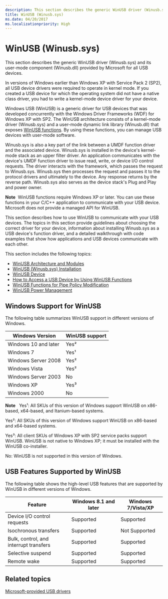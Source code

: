 ```yaml
---
description: This section describes the generic WinUSB driver (Winusb.sys) and its user-mode component (Winusb.dll) provided by Microsoft for all USB devices.
title: WinUSB (Winusb.sys)
ms.date: 04/20/2017
ms.localizationpriority: High
---
```


# WinUSB (Winusb.sys)


This section describes the generic WinUSB driver (Winusb.sys) and its user-mode component (Winusb.dll) provided by Microsoft for all USB devices.

In versions of Windows earlier than Windows XP with Service Pack 2 (SP2), all USB device drivers were required to operate in kernel mode. If you created a USB device for which the operating system did not have a native class driver, you had to write a kernel-mode device driver for your device.

Windows USB (WinUSB) is a generic driver for USB devices that was developed concurrently with the Windows Driver Frameworks (WDF) for Windows XP with SP2. The WinUSB architecture consists of a kernel-mode driver (Winusb.sys) and a user-mode dynamic link library (Winusb.dll) that exposes [WinUSB functions](/previous-versions/windows/hardware/drivers/ff540046(v=vs.85)#winusb). By using these functions, you can manage USB devices with user-mode software.

Winusb.sys is also a key part of the link between a UMDF function driver and the associated device. Winusb.sys is installed in the device's kernel-mode stack as an upper filter driver. An application communicates with the device's UMDF function driver to issue read, write, or device I/O control requests. The driver interacts with the framework, which passes the request to Winusb.sys. Winusb.sys then processes the request and passes it to the protocol drivers and ultimately to the device. Any response returns by the reverse path. Winusb.sys also serves as the device stack's Plug and Play and power owner.

**Note**  WinUSB functions require Windows XP or later. You can use these functions in your C/C++ application to communicate with your USB device. Microsoft does not provide a managed API for WinUSB.

This section describes how to use WinUSB to communicate with your USB devices. The topics in this section provide guidelines about choosing the correct driver for your device, information about installing Winusb.sys as a USB device's function driver, and a detailed walkthrough with code examples that show how applications and USB devices communicate with each other.

This section includes the following topics:

-   [WinUSB Architecture and Modules](winusb-architecture.md)
-   [WinUSB (Winusb.sys) Installation](winusb-installation.md)
-   [WinUSB Device](automatic-installation-of-winusb.md)
-   [How to Access a USB Device by Using WinUSB Functions](using-winusb-api-to-communicate-with-a-usb-device.md)
-   [WinUSB Functions for Pipe Policy Modification](winusb-functions-for-pipe-policy-modification.md)
-   [WinUSB Power Management](winusb-power-management.md)

## Windows Support for WinUSB


The following table summarizes WinUSB support in different versions of Windows.

| Windows Version      | WinUSB support |
|----------------------|----------------|
| Windows 10 and later | Yes²           |
| Windows 7            | Yes¹           |
| Windows Server 2008  | Yes²           |
| Windows Vista        | Yes²           |
| Windows Server 2003  | No             |
| Windows XP           | Yes³           |
| Windows 2000         | No             |

 

**Note**  
Yes¹: All SKUs of this version of Windows support WinUSB on x86-based, x64-based, and Itanium-based systems.

Yes²: All SKUs of this version of Windows support WinUSB on x86-based and x64-based systems.

Yes³: All client SKUs of Windows XP with SP2 service packs support WinUSB. WinUSB is not native to Windows XP; it must be installed with the WinUSB co-installer.

No: WinUSB is not supported in this version of Windows.

 

## USB Features Supported by WinUSB


The following table shows the high-level USB features that are supported by WinUSB in different versions of Windows.

| Feature                                | Windows 8.1 and later | Windows 7/Vista/XP |
|----------------------------------------|-----------------------|--------------------|
| Device I/O control requests            | Supported             | Supported          |
| Isochronous transfers                  | Supported             | Not Supported      |
| Bulk, control, and interrupt transfers | Supported             | Supported          |
| Selective suspend                      | Supported             | Supported          |
| Remote wake                            | Supported             | Supported          |

 

## Related topics
[Microsoft-provided USB drivers](system-supplied-usb-drivers.md)